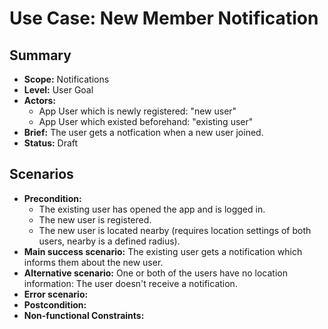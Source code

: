 # Use Case: New Member Notification

## Summary

- **Scope:** Notifications
- **Level:** User Goal
- **Actors:** 
  - App User which is newly registered: "new user"
  - App User which existed beforehand: "existing user"
- **Brief:** The user gets a notfication when a new user joined.
- **Status:** Draft

## Scenarios

- **Precondition:**
  - The existing user has opened the app and is logged in.
  - The new user is registered.
  - The new user is located nearby (requires location settings of both users, nearby is a defined radius).
- **Main success scenario:**
  The existing user gets a notification which informs them about the new user.
- **Alternative scenario:**
  One or both of the users have no location information: The user doesn't receive a notification.
- **Error scenario:**
- **Postcondition:**
- **Non-functional Constraints:**
